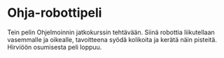 # Ohja-robottipeli

Tein pelin Ohjelmoinnin jatkokurssin tehtävään. Siinä robottia liikutellaan vasemmalle ja
oikealle, tavoitteena syödä kolikoita ja kerätä näin pisteitä. Hirviöön osumisesta peli loppuu.
